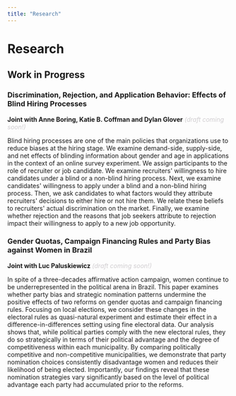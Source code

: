 ```yaml
---
title: "Research"
---
```


# Research

## Work in Progress

### Discrimination, Rejection, and Application Behavior: Effects of Blind Hiring Processes

**Joint with Anne Boring, Katie B. Coffman and Dylan Glover** _<span style="color:#d0cdd0;">(draft coming soon!)</span>_  

Blind hiring processes are one of the main policies that organizations use to reduce biases at the hiring stage. We examine demand-side, supply-side, and net effects of blinding information about gender and age in applications in the context of an online survey experiment. We assign participants to the role of recruiter or job candidate. We examine recruiters' willingness to hire candidates under a blind or a non-blind hiring process. Next, we examine candidates' willingness to apply under a blind and a non-blind hiring process. Then, we ask candidates to what factors would they attribute recruiters' decisions to either hire or not hire them. We relate these beliefs to recruiters' actual discrimination on the market. Finally, we examine whether rejection and the reasons that job seekers attribute to rejection impact their willingness to apply to a new job opportunity.

### Gender Quotas, Campaign Financing Rules and Party Bias against Women in Brazil

**Joint with Luc Paluskiewicz** _<span style="color:#d0cdd0;">(draft coming soon!)</span>_  

In spite of a three-decades affirmative action campaign, women continue to be underrepresented in the political arena in Brazil. This paper examines whether party bias and strategic nomination patterns undermine the positive effects of two reforms on gender quotas and campaign financing rules. Focusing on local elections, we consider these changes in the electoral rules as quasi-natural experiment and estimate their effect in a difference-in-differences setting using fine electoral data. Our analysis shows that, while political parties comply with the new electoral rules, they do so strategically in terms of their political advantage and the degree of competitiveness within each municipality. By comparing politically competitive and non-competitive municipalities, we demonstrate that party nomination choices consistently disadvantage women and reduces their likelihood of being elected. Importantly, our findings reveal that these nomination strategies vary significantly based on the level of political advantage each party had accumulated prior to the reforms.
